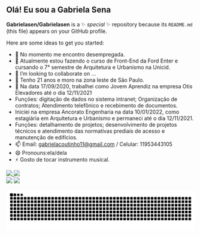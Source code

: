 ## Olá! Eu sou a Gabriela Sena


**Gabrielasen/Gabrielasen** is a ✨ _special_ ✨ repository because its `README.md` (this file) appears on your GitHub profile.

Here are some ideas to get you started:

- 🔭 No momento me encontro desempregada.
- 🌱 Atualmente estou fazendo o curso de Front-End da Ford Enter e cursando o 7° semestre de Arquitetura e Urbanismo na Unicid.
- 👯 I’m looking to collaborate on ...
- 🤔 Tenho 21 anos e moro na zona leste de São Paulo.
- 💬 Na data 17/09/2020, trabalhei como Jovem Aprendiz na empresa Otis Elevadores até o dia 12/11/2021
- Funções: digitação de dados no sistema intranet; Organização de contratos; Atendimento telefônico e recebimento de documentos.
- Iniciei na empresa Ancorato Engenharia na data 10/01/2022, como estagiária em Arquitetura e Urbanismo e permaneci até o dia 12/11/2021.
- Funções: detalhamento de projetos; desenvolvimento de projetos técnicos e atendimento das normativas prediais de acesso e manutenção de edifícios.
- 📫 Email: gabrielacoutinho11@gmail.com / Celular: 11953443105
- 😄 Pronouns:ela/dela
- ⚡ Gosto de tocar instrumento musical.

<div>
  <a href="https://github.com/Gabrielasen">
  <img width="48%" src ="https://github-readme-stats.vercel.app/api?username=Gabrielasen&show_icons=true&theme=dracula&include_all_commits=true&count_private=true">
  <img width="48%" src ="https://github-readme-stats.vercel.app/api/top-langs/?username=Gabrielasen&layout=compact&langs_count=16&theme=dracula">
    </div>

<div>   
     <a href="https://instagram.com/sgabriela3394" target="_blank"><img src="https://img.shields.io/badge/-Instagram-%23E4405F?style=for-the-badge&logo=instagram&logoColor=white" target="_blank"></a>
  <a href = "mailto:gabrielacoutinho11@gmail.com"><img src="https://img.shields.io/badge/-Gmail-%23333?style=for-the-badge&logo=gmail&logoColor=white" target="_blank"></a> 
  
  
</div>

   ![Snake animation](https://github.com/yayahsilva/yayahsilva/blob/output/github-contribution-grid-snake.svg) 
